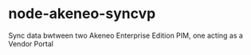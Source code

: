 # node-akeneo-syncvp
Sync data bwtween two Akeneo Enterprise Edition PIM, one acting as a Vendor Portal
